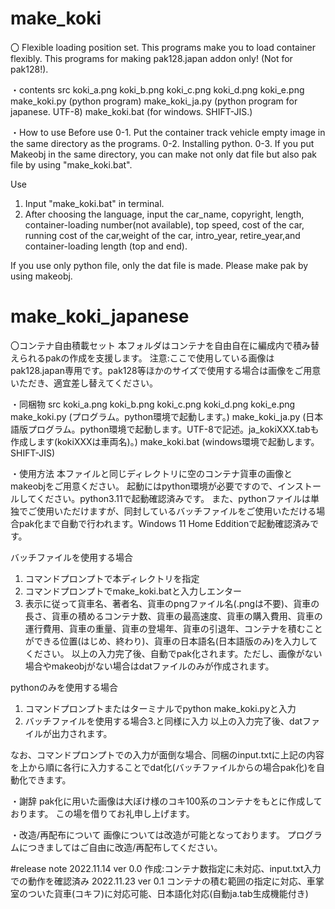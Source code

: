 # make_koki
〇 Flexible loading position set.
This programs make you to load container flexibly.
This programs for making pak128.japan addon only! (Not for pak128!).

・contents
src
 koki_a.png
 koki_b.png
 koki_c.png
 koki_d.png
 koki_e.png
make_koki.py (python program)
make_koki_ja.py (python program for japanese. UTF-8)
make_koki.bat (for windows. SHIFT-JIS.)

・How to use
Before use
0-1. Put the container track vehicle empty image in the same directory as the programs.
0-2. Installing python.
0-3. If you put Makeobj in the same directory, you can make not only dat file but also pak file by using "make_koki.bat". 

Use
1. Input "make_koki.bat" in terminal.
2. After choosing the language, input the car_name, copyright, length, container-loading number(not available), top speed, cost of the car, running cost of the car,weight of the car, intro_year, retire_year,and container-loading length (top and end).

If you use only python file, only the dat file is made. Please make pak by using makeobj.




# make_koki_japanese

〇コンテナ自由積載セット
本フォルダはコンテナを自由自在に編成内で積み替えられるpakの作成を支援します。
注意:ここで使用している画像はpak128.japan専用です。pak128等ほかのサイズで使用する場合は画像をご用意いただき、適宜差し替えてください。

・同梱物
src
 koki_a.png
 koki_b.png
 koki_c.png
 koki_d.png
 koki_e.png
make_koki.py (プログラム。python環境で起動します。) 
make_koki_ja.py (日本語版プログラム。python環境で起動します。UTF-8で記述。ja_kokiXXX.tabも作成します(kokiXXXは車両名)。)
make_koki.bat (windows環境で起動します。SHIFT-JIS)

・使用方法
本ファイルと同じディレクトリに空のコンテナ貨車の画像とmakeobjをご用意ください。
起動にはpython環境が必要ですので、インストールしてください。python3.11で起動確認済みです。
また、pythonファイルは単独でご使用いただけますが、同封しているバッチファイルをご使用いただける場合pak化まで自動で行われます。Windows 11 Home Edditionで起動確認済みです。

バッチファイルを使用する場合
1. コマンドプロンプトで本ディレクトリを指定
2. コマンドプロンプトでmake_koki.batと入力しエンター
3. 表示に従って貨車名、著者名、貨車のpngファイル名(.pngは不要)、貨車の長さ、貨車の積めるコンテナ数、貨車の最高速度、貨車の購入費用、貨車の運行費用、貨車の重量、貨車の登場年、貨車の引退年、コンテナを積むことができる位置(はじめ、終わり)、貨車の日本語名(日本語版のみ)を入力してください。
以上の入力完了後、自動でpak化されます。ただし、画像がない場合やmakeobjがない場合はdatファイルのみが作成されます。

pythonのみを使用する場合
1. コマンドプロンプトまたはターミナルでpython make_koki.pyと入力
2. バッチファイルを使用する場合3.と同様に入力
以上の入力完了後、datファイルが出力されます。


なお、コマンドプロンプトでの入力が面倒な場合、同梱のinput.txtに上記の内容を上から順に各行に入力することでdat化(バッチファイルからの場合pak化)を自動化できます。

・謝辞
pak化に用いた画像は大ぼけ様のコキ100系のコンテナをもとに作成しております。
この場を借りてお礼申し上げます。


・改造/再配布について
画像については改造が可能となっております。
プログラムにつきましてはご自由に改造/再配布してください。

#release note
2022.11.14 ver 0.0 作成:コンテナ数指定に未対応、input.txt入力での動作を確認済み
2022.11.23 ver 0.1 コンテナの積む範囲の指定に対応、車掌室のついた貨車(コキフ)に対応可能、日本語化対応(自動ja.tab生成機能付き)
